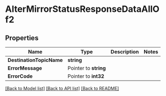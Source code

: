 # AlterMirrorStatusResponseDataAllOf2

## Properties

Name | Type | Description | Notes
------------ | ------------- | ------------- | -------------
**DestinationTopicName** | **string** |  | 
**ErrorMessage** | Pointer to **string** |  | 
**ErrorCode** | Pointer to **int32** |  | 

[[Back to Model list]](../README.md#documentation-for-models) [[Back to API list]](../README.md#documentation-for-api-endpoints) [[Back to README]](../README.md)


